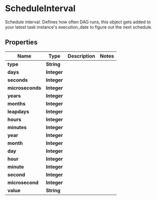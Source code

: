 

# ScheduleInterval

Schedule interval. Defines how often DAG runs, this object gets added to your latest task instance's execution_date to figure out the next schedule. 

## Properties

Name | Type | Description | Notes
------------ | ------------- | ------------- | -------------
**type** | **String** |  | 
**days** | **Integer** |  | 
**seconds** | **Integer** |  | 
**microseconds** | **Integer** |  | 
**years** | **Integer** |  | 
**months** | **Integer** |  | 
**leapdays** | **Integer** |  | 
**hours** | **Integer** |  | 
**minutes** | **Integer** |  | 
**year** | **Integer** |  | 
**month** | **Integer** |  | 
**day** | **Integer** |  | 
**hour** | **Integer** |  | 
**minute** | **Integer** |  | 
**second** | **Integer** |  | 
**microsecond** | **Integer** |  | 
**value** | **String** |  | 



